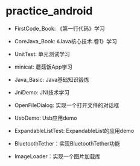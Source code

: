 # practice_android

* FirstCode_Book: 《第一行代码》学习

* CoreJava_Book: 《Java核心技术.卷1》学习

* UnitTest: 单元测试学习

* minicat: 蘑菇饭App学习

* Java_Basic: Java基础知识锻炼

* JniDemo: JNI技术学习

* OpenFileDialog: 实现一个打开文件的对话框

* UsbDemo: Usb应用demo

* ExpandableListTest: ExpandableList的应用demo

* BluetoothTether：实现BluetoothTether功能

* ImageLoader：实现一个图片加载库

